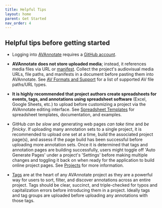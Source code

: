 ```yaml
---
title: Helpful Tips
layout: home
parent: Get Started
nav_order: 4
---
```

## Helpful tips before getting started
- Logging into [AVAnnotate](https://avannotate.netlify.app/) requires a [GitHub account](https://github.com/).<br>

- **AVAnnotate does not store uploaded media**; instead, it references media files via URL or [manifest](https://avannotate.github.io/documentation/pages/iiif/). Collect the project's audiovisual media URLs, file paths, and manifests in a document before pasting them into AVAnnotate. See [AV Formats and Support](https://avannotate.github.io/documentation/pages/av/) for a list of supported AV file paths/URL types.<br>

- **It is highly recommended that project authors create spreadsheets for events, tags, and annotations using spreadsheet software** (Excel, Google Sheets, etc.) to upload before customizing a project via the AVAnnotate editing interface. See [Spreadsheet Templates](https://avannotate.github.io/documentation/pages/templates/) for spreadsheet templates, documentation, and examples. <br>

- GitHub *can be slow* and generating web pages *can take time* and *be finicky*. If uploading many annotation sets to a single project, it is recommended to upload one set at a time, build the associated project page(s), and assess if the page build has been successful before uploading more annotation sets. Once it is determined that tags and annotation pages are building successfully, users might toggle off 'Auto Generate Pages' under a project's 'Settings' before making multiple changes and toggling it back on when ready for the application to build online project pages. See [Projects](https://avannotate.github.io/documentation/pages/projects/) for more information. <br>

- [Tags](https://avannotate.github.io/documentation/pages/tags/) are at the heart of any AVAnnotate project as they are a powerful way for users to sort, filter, and discover annotations across an entire project. Tags should be clear, succinct, and triple-checked for typos and capitalization errors before introducing them in a project. Ideally tags and tag groups are uploaded before uploading any annotations with those tags.<br>


